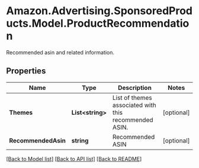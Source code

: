 # Amazon.Advertising.SponsoredProducts.Model.ProductRecommendation
Recommended asin and related information.

## Properties

Name | Type | Description | Notes
------------ | ------------- | ------------- | -------------
**Themes** | **List&lt;string&gt;** | List of themes associated with this recommended ASIN. | [optional] 
**RecommendedAsin** | **string** | Recommended ASIN | [optional] 

[[Back to Model list]](../README.md#documentation-for-models) [[Back to API list]](../README.md#documentation-for-api-endpoints) [[Back to README]](../README.md)

